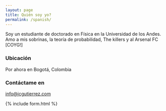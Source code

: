 ```yaml
---
layout: page
title: Quién soy yo?
permalink: /spanish/
---
```


Soy un estudiante de doctorado en Física en la Universidad de los Andes. Amo a mis sobrinas, la teoría de probabilidad, The killers y al Arsenal FC [COYG!]

### Ubicación

Por ahora en Bogotá, Colombia

### Contáctame en

[info@jcgutierrez.com](mailto:info@jcgutierrez.com)

{% include form.html %}
